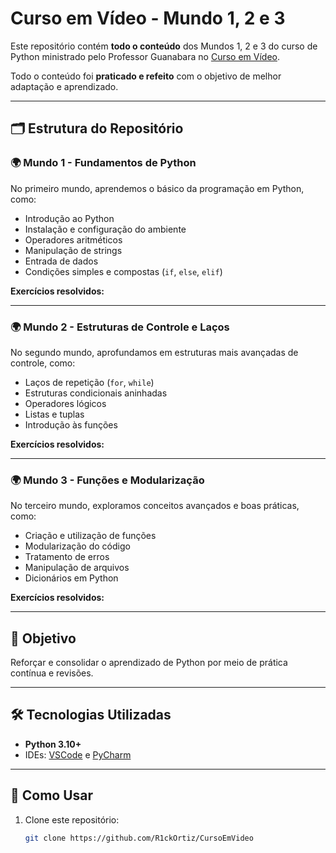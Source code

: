 # Curso em Vídeo - Mundo 1, 2 e 3

Este repositório contém **todo o conteúdo** dos Mundos 1, 2 e 3 do curso de Python ministrado pelo Professor Guanabara no [Curso em Vídeo](https://www.cursoemvideo.com/). 

Todo o conteúdo foi **praticado e refeito** com o objetivo de melhor adaptação e aprendizado.

---

## 🗂️ Estrutura do Repositório

### 🌍 Mundo 1 - Fundamentos de Python
No primeiro mundo, aprendemos o básico da programação em Python, como:
- Introdução ao Python
- Instalação e configuração do ambiente
- Operadores aritméticos
- Manipulação de strings
- Entrada de dados
- Condições simples e compostas (`if`, `else`, `elif`)

**Exercícios resolvidos:**

---

### 🌍 Mundo 2 - Estruturas de Controle e Laços
No segundo mundo, aprofundamos em estruturas mais avançadas de controle, como:
- Laços de repetição (`for`, `while`)
- Estruturas condicionais aninhadas
- Operadores lógicos
- Listas e tuplas
- Introdução às funções

**Exercícios resolvidos:**

---

### 🌍 Mundo 3 - Funções e Modularização
No terceiro mundo, exploramos conceitos avançados e boas práticas, como:
- Criação e utilização de funções
- Modularização do código
- Tratamento de erros
- Manipulação de arquivos
- Dicionários em Python

**Exercícios resolvidos:**

---

## 🎯 Objetivo
Reforçar e consolidar o aprendizado de Python por meio de prática contínua e revisões.

---

## 🛠️ Tecnologias Utilizadas
- **Python 3.10+**
- IDEs: [VSCode](https://code.visualstudio.com/) e [PyCharm](https://www.jetbrains.com/pycharm/)

---

## 🚀 Como Usar
1. Clone este repositório:
   ```bash
   git clone https://github.com/R1ckOrtiz/CursoEmVideo
